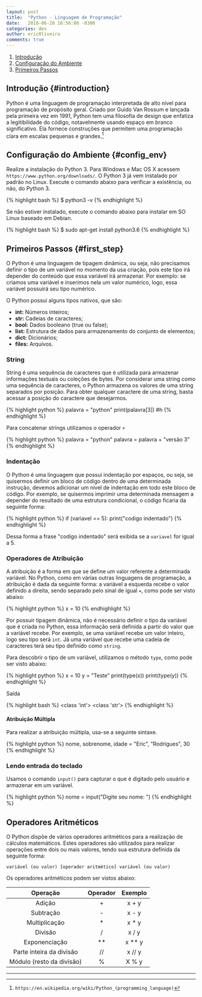 ```yaml
---
layout: post
title:  "Python - Linguagem de Programação"
date:   2018-06-20 16:56:00 -0300
categories: dev
author: eric0liveira
comments: true
---
```


1. [Introdução][introduction]
1. [Configuração do Ambiente][config_env]
1. [Primeiros Passos][first_step]

## Introdução {#introduction}

Python é uma linguagem de programação interpretada de alto nível para programação de propósito geral. Criado por Guido Van Rossum e lançada pela primeira vez em 1991, Python tem uma filosofia de design que enfatiza a legitibilidade do código, notavelmente usando espaço em branco significativo. Ela fornece construções que permitem uma programação clara em escalas pequenas e grandes.[^1]

## Configuração do Ambiente {#config_env}

Realize a instalação do Python 3.
Para Windows e Mac OS X acessem `https://www.python.org/downloads/`.
O Python 3 já vem instalado por padrão no Linux. Execute o comando abaixo para verificar a existência, ou não, do Python 3.

{% highlight bash %}
$ python3 -v
{% endhighlight %}

Se não estiver instalado, execute o comando abaixo para instalar em SO Linux baseado em Debian.

{% highlight bash %}
$ sudo apt-get install python3.6
{% endhighlight %}

## Primeiros Passos {#first_step}

O Python é uma linguagem de tipagem dinâmica, ou seja, não precisamos definir o tipo de um variável no momento da usa criação, pois este tipo irá depender do conteúdo que essa variável irá armazenar. Por exemplo: se criamos uma variável e inserimos nela um valor numérico, logo, essa variável possuirá seu tipo numérico.

O Python possui alguns tipos nativos, que são:

- **int:** Números inteiros;
- **str:** Cadeias de caracteres;
- **bool:** Dados booleano (true ou false);
- **list:** Estrutura de dados para armazenamento do conjunto de elementos;
- **dict:** Dicionários;
- **files:** Arquivos.

### String

String é uma sequência de caracteres que é utilizada para armazenar informações textuais ou coleções de bytes.
Por considerar uma string como uma sequência de caracteres, o Python armazena os valores de uma string separados por posição.
Para obter qualquer caractere de uma string, basta acessar a posição do caractere que desejarmos.

{% highlight python %}
palavra = "python"
print(palavra[3]) #h
{% endhighlight %}

Para concatenar strings utilizamos o operador `+`

{% highlight python %}
palavra = "python"
palavra = palavra + "versão 3"
{% endhighlight %}

### Indentação

O Python é uma linguagem que possui indentação por espaços, ou seja, se quisermos definir um bloco de código dentro de uma determinada instrução, devemos adicionar um nível de indentação em todo este bloco de código. Por exemplo, se quisermos imprimir uma determinada mensagem a depender do resultado de uma estrutura condicional, o código ficaria da seguinte forma:

{% highlight python %}
if (variavel == 5):
    print("codigo indentado")
{% endhighlight %}

Dessa forma a frase "codigo indentado" será exibida se a `variavel` for igual a 5.

### Operadores de Atribuição

A atribuição é a forma em que se define um valor referente a determinada variável. No Python, como em várias outras linguagens de programação, a atribuição é dada da seguinte forma: a variável a esquerda recebe o valor definido a direita, sendo separado pelo sinal de igual `=`, como pode ser visto abaixo:

{% highlight python %}
x = 10
{% endhighlight %}

Por possuir tipagem dinâmica, não é necessário definir o tipo da variável que é criada no Python, essa informação será definida a partir do valor que a variável recebe. Por exemplo, se uma variável recebe um valor inteiro, logo seu tipo será `int`. Já uma variável que recebe uma cadeia de caracteres terá seu tipo definido como `string`.

Para descobrir o tipo de um variável, utilizamos o método `type`, como pode ser visto abaixo:

{% highlight python %}
x = 10
y = "Teste"
print(type(x))
print(type(y))
{% endhighlight %}

Saída

{% highlight bash %}
<class 'int'>
<class 'str'>
{% endhighlight %}

#### Atribuição Múltipla

Para realizar a atribuição múltipla, usa-se a seguinte sintaxe.

{% highlight python %}
nome, sobrenome, idade = "Eric", "Rodrigues", 30
{% endhighlight %}

### Lendo entrada do teclado

Usamos o comando `input()` para capturar o que é digitado pelo usuário e armazenar em um variável.

{% highlight python %}
nome = input("Digite seu nome: ")
{% endhighlight %}

## Operadores Aritméticos

O Python dispõe de vários operadores aritméticos para a realização de cálculos matemáticos. Estes operadores são utilizados para realizar operações entre dois ou mais valores, tendo sua estrutura definida da seguinte forma:

`variável (ou valor) [operador aritmético] variável (ou valor)`

Os operadores aritméticos podem ser vistos abaixo:

| Operação                  | Operador  | Exemplo   |
| :---:                     | :---:     | :---:     |
| Adição                    | +         | x + y     |
| Subtração                 | -         | x - y     |
| Multiplicação             | *         | x * y     |
| Divisão                   | /         | x / y     |
| Exponenciação             | **        | x ** y    |
| Parte inteira da divisão  | //        | x // y    |
| Módulo (resto da divisão) | %         | X % y     |

____________________________
[introduction]:#introduction
[config_env]:#config_env
[first_step]:#first_step

[^1]: `https://en.wikipedia.org/wiki/Python_(programming_language)`
